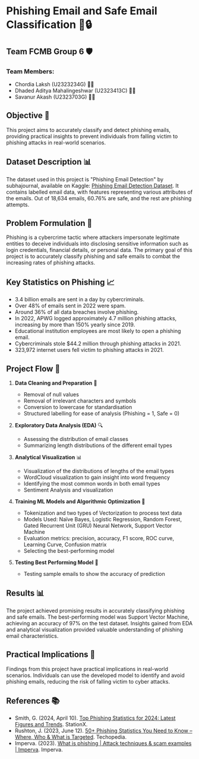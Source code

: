 # Phishing Email and Safe Email Classification 📧🔒

## Team FCMB Group 6 🛡️
### Team Members:
- Chordia Laksh (U2323234G) 👨‍💻
- Dhaded Aditya Mahalingeshwar (U2323413C) 👨‍💻
- Savanur Akash (U2323703G) 👨‍💻

## Objective 🎯
This project aims to accurately classify and detect phishing emails, providing practical insights to prevent individuals from falling victim to phishing attacks in real-world scenarios.

## Dataset Description 📊
The dataset used in this project is "Phishing Email Detection" by subhajournal, available on Kaggle: [Phishing Email Detection Dataset](https://www.kaggle.com/datasets/subhajournal/phishingemails).
It contains labelled email data, with features representing various attributes of the emails. Out of 18,634 emails, 60.76% are safe, and the rest are phishing attempts.

## Problem Formulation 🤔
Phishing is a cybercrime tactic where attackers impersonate legitimate entities to deceive individuals into disclosing sensitive information such as login credentials, financial details, or personal data. The primary goal of this project is to accurately classify phishing and safe emails to combat the increasing rates of phishing attacks.

## Key Statistics on Phishing 📈
- 3.4 billion emails are sent in a day by cybercriminals.
- Over 48% of emails sent in 2022 were spam.
- Around 36% of all data breaches involve phishing.
- In 2022, APWG logged approximately 4.7 million phishing attacks, increasing by more than 150% yearly since 2019.
- Educational institution employees are most likely to open a phishing email.
- Cybercriminals stole $44.2 million through phishing attacks in 2021.
- 323,972 internet users fell victim to phishing attacks in 2021.

## Project Flow 🔄
1. **Data Cleaning and Preparation** 🧹
   - Removal of null values
   - Removal of irrelevant characters and symbols
   - Conversion to lowercase for standardisation
   - Structured labelling for ease of analysis (Phishing = 1, Safe = 0)

2. **Exploratory Data Analysis (EDA)** 🔍
   - Assessing the distribution of email classes
   - Summarizing length distributions of the different email types

3. **Analytical Visualization** 📊
   - Visualization of the distributions of lengths of the email types
   - WordCloud visualization to gain insight into word frequency
   - Identifying the most common words in both email types
   - Sentiment Analysis and visualization

4. **Training ML Models and Algorithmic Optimization** 🤖
   - Tokenization and two types of Vectorization to process text data
   - Models Used: Naïve Bayes, Logistic Regression, Random Forest, Gated Recurrent Unit (GRU) Neural Network, Support Vector Machine
   - Evaluation metrics: precision, accuracy, F1 score, ROC curve, Learning Curve, Confusion matrix
   - Selecting the best-performing model

5. **Testing Best Performing Model** 🧪
   - Testing sample emails to show the accuracy of prediction

## Results 📊
The project achieved promising results in accurately classifying phishing and safe emails. The best-performing model was Support Vector Machine, achieving an accuracy of 97% on the test dataset. Insights gained from EDA and analytical visualization provided valuable understanding of phishing email characteristics.

## Practical Implications 💼
Findings from this project have practical implications in real-world scenarios. Individuals can use the developed model to identify and avoid phishing emails, reducing the risk of falling victim to cyber attacks.

## References 📚
- Smith, G. (2024, April 10). [Top Phishing Statistics for 2024: Latest Figures and Trends](Link). StationX.
- Rushton, J. (2023, June 12). [50+ Phishing Statistics You Need to Know – Where, Who & What is Targeted](https://www.techopedia.com/phishing-statistics). Techopedia.
- Imperva. (2023). [What is phishing | Attack techniques & scam examples | Imperva](https://www.imperva.com/learn/application-security/phishing-attack-scam/). Imperva.
